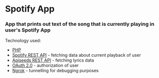 # Spotify App


### App that prints out text of the song that is currently playing in user's Spotify App

Technology used: 
- [PHP](https://www.php.net/)
- [Spotify REST API](https://developer.spotify.com/documentation/web-api/) - fetching data about current playback of user
- [Apiseeds REST API](https://apiseeds.com/) - fetching lyrics data
- [OAuth 2.0](https://oauth.net/2/) - authorization of user 
- [Ngrok](https://ngrok.com/) - tunnelling for debugging purposes 
